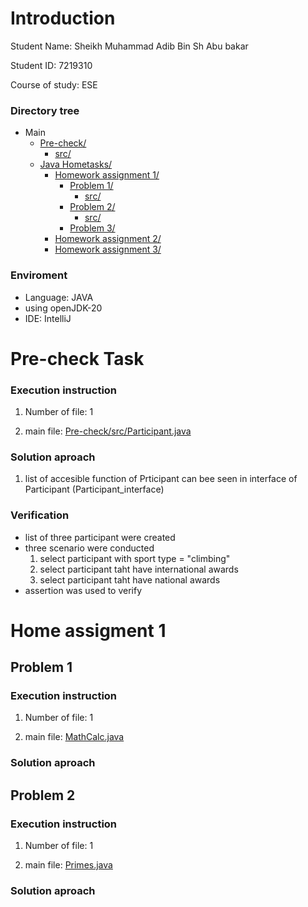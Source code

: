# Introduction
Student Name:  Sheikh Muhammad Adib Bin Sh Abu bakar 

Student ID:    7219310

Course of study: ESE

### Directory tree
* Main
  * [Pre-check/](./Pre-check)
      * [src/](./Pre-check/src)
  * [Java Hometasks/](./Java%20Hometasks)
      * [Homework assignment 1/](./Java%20Hometasks/Homework%20assignment%201)
        * [Problem 1/](./Java%20Hometasks/Homework_assignment_1/Problem_1)
          * [src/](./Java%20Hometasks/Homework_assignment_1/Problem_1/src)
        * [Problem 2/](./Java%20Hometasks/Homework_assignment_1/Problem_2)
          * [src/](./Java%20Hometasks/Homework_assignment_1/Problem_2/src)
        * [Problem 3/](./Java%20Hometasks/Homework_assignment_1/Problem_3)
      * [Homework assignment 2/](./Java%20Hometasks/Homework_assignment_2)
      * [Homework assignment 3/](./Java%20Hometasks/Homework_assignment_3)
   
### Enviroment
- Language: JAVA
- using openJDK-20
- IDE: IntelliJ
   
# Pre-check Task
### Execution instruction

1. Number of file: 1
   
3. main file: [Pre-check/src/Participant.java](./Pre-check/src/Participant.java)
   
### Solution aproach  

1. list of accesible function of Prticipant can bee seen in interface of Participant (Participant_interface)

### Verification
- list of three participant were created
- three scenario were conducted
  1. select participant with sport type = "climbing"
  2. select participant taht have international awards
  3. select participant taht have national awards
- assertion was used to verify

# Home assigment 1
## Problem 1
### Execution instruction

1. Number of file: 1
   
2. main file: [MathCalc.java](./Java%20Hometasks/Homework_assignment_1/Problem_1/src/MathCalc.java)
   
### Solution aproach 
## Problem 2
### Execution instruction

1. Number of file: 1
   
2. main file: [Primes.java](./Java%20Hometasks/Homework_assignment_1/Problem_2/src/Primes.java)
   
### Solution aproach 



